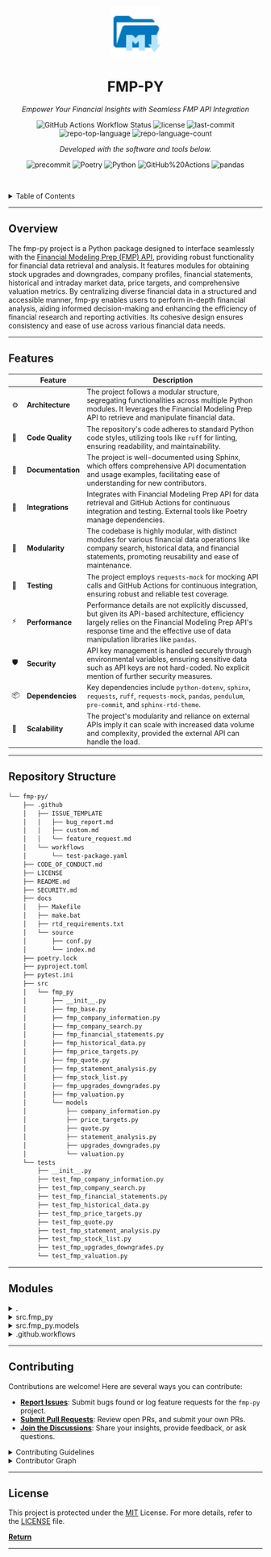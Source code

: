 <p align="center">
  <img src="https://raw.githubusercontent.com/PKief/vscode-material-icon-theme/ec559a9f6bfd399b82bb44393651661b08aaf7ba/icons/folder-markdown-open.svg" width="100" alt="project-logo">
</p>
<p align="center">
    <h1 align="center">FMP-PY</h1>
</p>
<p align="center">
    <em>Empower Your Financial Insights with Seamless FMP API Integration</em>
</p>
<p align="center">
   <img alt="GitHub Actions Workflow Status" src="https://img.shields.io/github/actions/workflow/status/TexasCoding/py-alpaca-api/.github%2Fworkflows%2Ftest-package.yaml">
	<img src="https://img.shields.io/github/license/TexasCoding/fmp-py?style=flat-square&logo=opensourceinitiative&logoColor=white&color=0080ff" alt="license">
	<img src="https://img.shields.io/github/last-commit/TexasCoding/fmp-py?style=flat-square&logo=git&logoColor=white&color=0080ff" alt="last-commit">
	<img src="https://img.shields.io/github/languages/top/TexasCoding/fmp-py?style=flat-square&color=0080ff" alt="repo-top-language">
	<img src="https://img.shields.io/github/languages/count/TexasCoding/fmp-py?style=flat-square&color=0080ff" alt="repo-language-count">
<p>
<p align="center">
		<em>Developed with the software and tools below.</em>
</p>
<p align="center">
	<img src="https://img.shields.io/badge/precommit-FAB040.svg?style=flat-square&logo=pre-commit&logoColor=black" alt="precommit">
	<img src="https://img.shields.io/badge/Poetry-60A5FA.svg?style=flat-square&logo=Poetry&logoColor=white" alt="Poetry">
	<img src="https://img.shields.io/badge/Python-3776AB.svg?style=flat-square&logo=Python&logoColor=white" alt="Python">
	<img src="https://img.shields.io/badge/GitHub%20Actions-2088FF.svg?style=flat-square&logo=GitHub-Actions&logoColor=white" alt="GitHub%20Actions">
	<img src="https://img.shields.io/badge/pandas-150458.svg?style=flat-square&logo=pandas&logoColor=white" alt="pandas">
</p>

<br><!-- TABLE OF CONTENTS -->
<details>
  <summary>Table of Contents</summary><br>

- [ Overview](#-overview)
- [ Features](#-features)
- [ Repository Structure](#-repository-structure)
- [ Modules](#-modules)
- [ Getting Started](#-getting-started)
  - [ Installation](#-installation)
  - [ Usage](#-usage)
  - [ Tests](#-tests)
- [ Project Roadmap](#-project-roadmap)
- [ Contributing](#-contributing)
- [ License](#-license)
- [ Acknowledgments](#-acknowledgments)
</details>
<hr>

##  Overview

The fmp-py project is a Python package designed to interface seamlessly with the [Financial Modeling Prep (FMP) API](https://site.financialmodelingprep.com/), providing robust functionality for financial data retrieval and analysis. It features modules for obtaining stock upgrades and downgrades, company profiles, financial statements, historical and intraday market data, price targets, and comprehensive valuation metrics. By centralizing diverse financial data in a structured and accessible manner, fmp-py enables users to perform in-depth financial analysis, aiding informed decision-making and enhancing the efficiency of financial research and reporting activities. Its cohesive design ensures consistency and ease of use across various financial data needs.

---

##  Features

|    |   Feature         | Description |
|----|-------------------|---------------------------------------------------------------|
| ⚙️  | **Architecture**  | The project follows a modular structure, segregating functionalities across multiple Python modules. It leverages the Financial Modeling Prep API to retrieve and manipulate financial data. |
| 🔩 | **Code Quality**  | The repository's code adheres to standard Python code styles, utilizing tools like `ruff` for linting, ensuring readability, and maintainability. |
| 📄 | **Documentation** | The project is well-documented using Sphinx, which offers comprehensive API documentation and usage examples, facilitating ease of understanding for new contributors. |
| 🔌 | **Integrations**  | Integrates with Financial Modeling Prep API for data retrieval and GitHub Actions for continuous integration and testing. External tools like Poetry manage dependencies. |
| 🧩 | **Modularity**    | The codebase is highly modular, with distinct modules for various financial data operations like company search, historical data, and financial statements, promoting reusability and ease of maintenance. |
| 🧪 | **Testing**       | The project employs `requests-mock` for mocking API calls and GitHub Actions for continuous integration, ensuring robust and reliable test coverage. |
| ⚡️ | **Performance**   | Performance details are not explicitly discussed, but given its API-based architecture, efficiency largely relies on the Financial Modeling Prep API's response time and the effective use of data manipulation libraries like `pandas`. |
| 🛡️ | **Security**      | API key management is handled securely through environmental variables, ensuring sensitive data such as API keys are not hard-coded. No explicit mention of further security measures. |
| 📦 | **Dependencies**  | Key dependencies include `python-dotenv`, `sphinx`, `requests`, `ruff`, `requests-mock`, `pandas`, `pendulum`, `pre-commit`, and `sphinx-rtd-theme`. |
| 🚀 | **Scalability**   | The project's modularity and reliance on external APIs imply it can scale with increased data volume and complexity, provided the external API can handle the load. |

---

##  Repository Structure

```sh
└── fmp-py/
    ├── .github
    │   ├── ISSUE_TEMPLATE
    │   │   ├── bug_report.md
    │   │   ├── custom.md
    │   │   └── feature_request.md
    │   └── workflows
    │       └── test-package.yaml
    ├── CODE_OF_CONDUCT.md
    ├── LICENSE
    ├── README.md
    ├── SECURITY.md
    ├── docs
    │   ├── Makefile
    │   ├── make.bat
    │   ├── rtd_requirements.txt
    │   └── source
    │       ├── conf.py
    │       └── index.md
    ├── poetry.lock
    ├── pyproject.toml
    ├── pytest.ini
    ├── src
    │   └── fmp_py
    │       ├── __init__.py
    │       ├── fmp_base.py
    │       ├── fmp_company_information.py
    │       ├── fmp_company_search.py
    │       ├── fmp_financial_statements.py
    │       ├── fmp_historical_data.py
    │       ├── fmp_price_targets.py
    │       ├── fmp_quote.py
    │       ├── fmp_statement_analysis.py
    │       ├── fmp_stock_list.py
    │       ├── fmp_upgrades_downgrades.py
    │       ├── fmp_valuation.py
    │       └── models
    │           ├── company_information.py
    │           ├── price_targets.py
    │           ├── quote.py
    │           ├── statement_analysis.py
    │           ├── upgrades_downgrades.py
    │           └── valuation.py
    └── tests
        ├── __init__.py
        ├── test_fmp_company_information.py
        ├── test_fmp_company_search.py
        ├── test_fmp_financial_statements.py
        ├── test_fmp_historical_data.py
        ├── test_fmp_price_targets.py
        ├── test_fmp_quote.py
        ├── test_fmp_statement_analysis.py
        ├── test_fmp_stock_list.py
        ├── test_fmp_upgrades_downgrades.py
        └── test_fmp_valuation.py
```

---

##  Modules

<details closed><summary>.</summary>

| File                                                                               | Summary                                                                                                                                                                                                                                                                                                                                                       |
| ---                                                                                | ---                                                                                                                                                                                                                                                                                                                                                           |
| [pyproject.toml](https://github.com/TexasCoding/fmp-py/blob/master/pyproject.toml) | Define project metadata and dependencies for the Python package fmp-py. Establish essential configurations for tools like Poetry, Ruff, and Sphinx, streamlining development, testing, documentation, and dependency management. Centralize settings, ensuring consistency across various environments and facilitating smooth project setup and maintenance. |

</details>

<details closed><summary>src.fmp_py</summary>

| File                                                                                                                    | Summary                                                                                                                                                                                                                                                                                                                                                                                                                                                                                                                                                                                                                                                                                                                                                                                                                                                                                                                                                                                                               |
| ---                                                                                                                     | ---                                                                                                                                                                                                                                                                                                                                                                                                                                                                                                                                                                                                                                                                                                                                                                                                                                                                                                                                                                                                                   |
| [fmp_upgrades_downgrades.py](https://github.com/TexasCoding/fmp-py/blob/master/src/fmp_py/fmp_upgrades_downgrades.py)   | Provide methods for retrieving stock upgrade and downgrade data from the Financial Modeling Prep API, focusing on individual symbols, company-specific data, and RSS feeds. Enable the analysis of stock performance metrics such as consensus ratings and historical grading, enhancing financial decision-making capabilities within the repository architecture.                                                                                                                                                                                                                                                                                                                                                                                                                                                                                                                                                                                                                                                   |
| [fmp_financial_statements.py](https://github.com/TexasCoding/fmp-py/blob/master/src/fmp_py/fmp_financial_statements.py) | Summary for `fmp_company_information.py`The `fmp_company_information.py` file within the `fmp-py` repository is responsible for handling the retrieval and management of company-related information. This module serves as a fundamental component in fetching detailed company data such as profiles, key metrics, and other essential informational attributes from the external source it interfaces with. The functionality it provides is pivotal for users who need comprehensive company information for analysis, reporting, or integration into broader financial systems. It integrates seamlessly with other modules in the `src/fmp_py` directory to offer a holistic approach to financial data processing within the repositorys architecture.                                                                                                                                                                                                                                                         |
| [fmp_company_search.py](https://github.com/TexasCoding/fmp-py/blob/master/src/fmp_py/fmp_company_search.py)             | Facilitates company searches on Financial Modeling Prep by providing various methods such as ISIN, CUSIP, CIK, company name, and ticker searches. Converts search results into structured DataFrames, assisting users in accessing detailed company information efficiently within the repositorys data retrieval architecture.                                                                                                                                                                                                                                                                                                                                                                                                                                                                                                                                                                                                                                                                                       |
| [fmp_historical_data.py](https://github.com/TexasCoding/fmp-py/blob/master/src/fmp_py/fmp_historical_data.py)           | Facilitates retrieval and preparation of historical and intraday market data for financial assets by integrating with the Financial Modeling Prep API. Provides essential data manipulation functionalities like VWAP calculation and price rounding, ensuring data consistency and usability within the repositorys broader framework for financial analysis.                                                                                                                                                                                                                                                                                                                                                                                                                                                                                                                                                                                                                                                        |
| [fmp_quote.py](https://github.com/TexasCoding/fmp-py/blob/master/src/fmp_py/fmp_quote.py)                               | Summary of `fmp_company_search.py`The `fmp_company_search.py` file is part of the `fmp-py` repository, which appears to be a Python package designed to interact with financial data. This specific file focuses on enabling users to search for company information, likely by querying a financial database or API. It plays a critical role in the parent repositorys architecture by providing essential functionality for identifying and retrieving details on companies, which can be used in various financial analyses or reporting tools available in the package. This feature complements the other modules, such as financial statements and historical data management, to offer a comprehensive toolkit for financial data analysis.                                                                                                                                                                                                                                                                   |
| [fmp_statement_analysis.py](https://github.com/TexasCoding/fmp-py/blob/master/src/fmp_py/fmp_statement_analysis.py)     | The `fmp_company_information.py` file within the `fmp-py` repository serves as a crucial module that provides functionalities to retrieve and manage company-related data. It operates as a key component of the `fmp_py` package, integrating with other modules to offer comprehensive financial data services. This file specifically focuses on fetching detailed company information essential for users aiming to perform in-depth financial analysis and research. It complements other modules in the repository, such as those handling financial statements, historical data, and stock valuations, to create a robust financial data analysis toolset.                                                                                                                                                                                                                                                                                                                                                     |
| [fmp_company_information.py](https://github.com/TexasCoding/fmp-py/blob/master/src/fmp_py/fmp_company_information.py)   | The `fmp_company_search.py` file within the `fmp-py` repository is dedicated to handling operations related to searching for company information using the Financial Modeling Prep (FMP) API. This file is a crucial component of the repositorys architecture, enabling users to query and retrieve detailed data about various companies, such as their names, symbols, and other identifiers. It plays an essential role in providing an interface for accessing and filtering company data, thereby supporting the broader objective of the repository which is to facilitate financial data retrieval and analysis through an organized and accessible set of API endpoints and models.                                                                                                                                                                                                                                                                                                                          |
| [fmp_valuation.py](https://github.com/TexasCoding/fmp-py/blob/master/src/fmp_py/fmp_valuation.py)                       | Summary of `fmp_company_information.py`The `fmp_company_information.py` file is a part of the `fmp-py` repository, which is structured to provide various functionalities related to financial market data through Python modules. The primary purpose of this specific file is to handle the retrieval and processing of detailed company information. This module interacts with external data sources to gather comprehensive company data, which can then be utilized by other modules or directly by users for financial analysis and decision-making.In the context of the repositorys architecture, this file is crucial for ensuring that accurate and updated company-specific information is available, thereby supporting the broader goal of offering a robust financial market data toolkit. The data managed by this module includes company profiles, key financial metrics, and other relevant corporate information that is essential for users conducting thorough financial research and analysis. |
| [fmp_base.py](https://github.com/TexasCoding/fmp-py/blob/master/src/fmp_py/fmp_base.py)                                 | Facilitates core API interaction for the Financial Modeling Prep library by managing API key authentication, making GET requests, and parsing JSON responses. Provides utility functions to clean and convert data types and ensures proper session management. Central to all API-related functionalities in the repository.                                                                                                                                                                                                                                                                                                                                                                                                                                                                                                                                                                                                                                                                                         |
| [fmp_stock_list.py](https://github.com/TexasCoding/fmp-py/blob/master/src/fmp_py/fmp_stock_list.py)                     | FmpStockList class interacts with the Financial Modeling Prep API to retrieve various lists of stocks, ETFs, indexes, and exchange symbols. It provides essential stock market data and updates, aiding users in comprehensive financial analysis and decision-making within the broader repository architecture.                                                                                                                                                                                                                                                                                                                                                                                                                                                                                                                                                                                                                                                                                                     |
| [fmp_price_targets.py](https://github.com/TexasCoding/fmp-py/blob/master/src/fmp_py/fmp_price_targets.py)               | Retrieve and organize price target data for stocks from the Financial Modeling Prep API, including detailed summaries, consensus figures, and historical targets, presented in a structured DataFrame format. This enhances the repositorys capabilities for comprehensive financial analysis and target assessments.                                                                                                                                                                                                                                                                                                                                                                                                                                                                                                                                                                                                                                                                                                 |

</details>

<details closed><summary>src.fmp_py.models</summary>

| File                                                                                                                 | Summary                                                                                                                                                                                                                                                                                                                                                            |
| ---                                                                                                                  | ---                                                                                                                                                                                                                                                                                                                                                                |
| [price_targets.py](https://github.com/TexasCoding/fmp-py/blob/master/src/fmp_py/models/price_targets.py)             | Defines data structures for organizing and representing stock price target information, aiding in the retrieval and analysis of price targets across different timeframes. Facilitates structured storage of high, low, consensus, and median targets, enhancing the parent repositorys capability to handle detailed financial data.                              |
| [statement_analysis.py](https://github.com/TexasCoding/fmp-py/blob/master/src/fmp_py/models/statement_analysis.py)   | Define data models for key financial metrics and scores used in analyzing a companys financial health, including ratios and key performance indicators. These models standardize the representation of financial data, facilitating efficient data manipulation and integration within the broader financial analysis functionalities of the fmp-py repository.    |
| [company_information.py](https://github.com/TexasCoding/fmp-py/blob/master/src/fmp_py/models/company_information.py) | Defines data models representing various aspects of company information, including stock peers, core details, market capitalization, executive compensation, and company profiles. These models are integral to structuring and managing financial data within the repository, facilitating efficient data handling and interaction across different modules.      |
| [quote.py](https://github.com/TexasCoding/fmp-py/blob/master/src/fmp_py/models/quote.py)                             | Define data structures for various types of market quotes and pricing information, including stocks, forex, crypto, aftermarket data, and price changes, supporting the repositorys functionality for comprehensive financial market data retrieval and analysis.                                                                                                  |
| [upgrades_downgrades.py](https://github.com/TexasCoding/fmp-py/blob/master/src/fmp_py/models/upgrades_downgrades.py) | Models and manages data for stock analyst ratings, capturing the number of recommendations by type (strong buy, buy, hold, sell, and strong sell) and consensus. Integrates into the broader functionality of the repository, which focuses on financial market analysis and predictions.                                                                          |
| [valuation.py](https://github.com/TexasCoding/fmp-py/blob/master/src/fmp_py/models/valuation.py)                     | Define data structures to model discounted cash flow and company ratings, enabling accurate financial analysis and valuation within the repository. Standardize financial data representation to support various valuation methods and company performance assessments, aligning with the overarching goal of providing comprehensive financial market data tools. |

</details>

<details closed><summary>.github.workflows</summary>

| File                                                                                                       | Summary                                                                                                                                                                                                                                                                                                                          |
| ---                                                                                                        | ---                                                                                                                                                                                                                                                                                                                              |
| [test-package.yaml](https://github.com/TexasCoding/fmp-py/blob/master/.github/workflows/test-package.yaml) | Automates continuous integration by defining the workflow for running tests. Ensures code quality and stability in the repository through systematic testing. Integrates with GitHub Actions to trigger tests upon code changes, reinforcing the reliability of the package by catching issues early in the development process. |

</details>

---

##  Contributing

Contributions are welcome! Here are several ways you can contribute:

- **[Report Issues](https://github.com/TexasCoding/fmp-py/issues)**: Submit bugs found or log feature requests for the `fmp-py` project.
- **[Submit Pull Requests](https://github.com/TexasCoding/fmp-py/blob/main/CONTRIBUTING.md)**: Review open PRs, and submit your own PRs.
- **[Join the Discussions](https://github.com/TexasCoding/fmp-py/discussions)**: Share your insights, provide feedback, or ask questions.

<details closed>
<summary>Contributing Guidelines</summary>

1. **Fork the Repository**: Start by forking the project repository to your github account.
2. **Clone Locally**: Clone the forked repository to your local machine using a git client.
   ```sh
   git clone https://github.com/TexasCoding/fmp-py
   ```
3. **Create a New Branch**: Always work on a new branch, giving it a descriptive name.
   ```sh
   git checkout -b new-feature-x
   ```
4. **Make Your Changes**: Develop and test your changes locally.
5. **Commit Your Changes**: Commit with a clear message describing your updates.
   ```sh
   git commit -m 'Implemented new feature x.'
   ```
6. **Push to github**: Push the changes to your forked repository.
   ```sh
   git push origin new-feature-x
   ```
7. **Submit a Pull Request**: Create a PR against the original project repository. Clearly describe the changes and their motivations.
8. **Review**: Once your PR is reviewed and approved, it will be merged into the main branch. Congratulations on your contribution!
</details>

<details closed>
<summary>Contributor Graph</summary>
<br>
<p align="center">
   <a href="https://github.com{/TexasCoding/fmp-py/}graphs/contributors">
      <img src="https://contrib.rocks/image?repo=TexasCoding/fmp-py">
   </a>
</p>
</details>

---

##  License

This project is protected under the [MIT](https://github.com/TexasCoding/fmp-py?tab=MIT-1-ov-file) License. For more details, refer to the [LICENSE](https://choosealicense.com/licenses/mit/) file.


[**Return**](#-overview)

---
